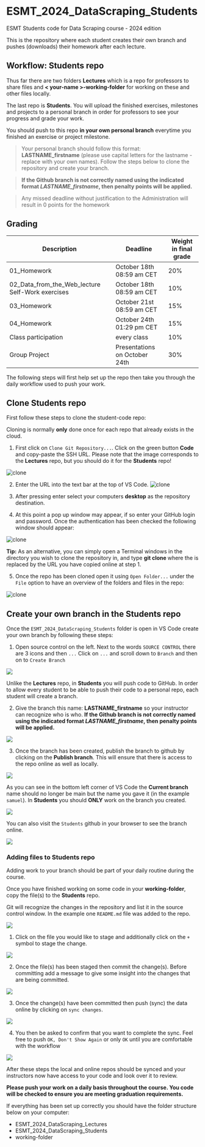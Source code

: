 # ESMT_2024_DataScraping_Students
ESMT Students code for Data Scraping course - 2024 edition

This is the repository where each student creates their own branch and pushes (downloads) their homework after each lecture.

## Workflow: **Students** repo

Thus far there are two folders **Lectures** which is a repo for professors to share files and **< your-name >-working-folder** for working on these and other files locally. 


The last repo is **Students**. You will upload the finished exercises, milestones and projects to a personal 
branch in order for professors to see your progress and grade your work.

You should push to this repo **in your own personal branch** everytime you finished an exercise or project milestone. 

> Your personal branch should follow this format: **LASTNAME_firstname** (please use capital letters for the lastname - replace with your own names). Follow the steps below to clone the repository and create your branch.

> **If the Github branch is not correctly named using the indicated format *LASTNAME_firstname*, then penalty points will be applied.**

> Any missed deadline without justification to the Administration will result in 0 points for the homework


## Grading

| Description | Deadline | Weight in final grade |
| ---- | ---- | ---- |
| 01_Homework | October 18th 08:59 am CET | 20% |
| 02_Data_from_the_Web_lecture Self-Work exercises | October 18th 08:59 am CET | 10% |
| 03_Homework | October 21st 08:59 am CET | 15% |
| 04_Homework | October 24th 01:29 pm CET | 15% |
| Class participation | every class | 10% |
| Group Project | Presentations on October 24th | 30% |


The following steps will first help set up the repo then take you through the daily workflow used to push your work. 

##  Clone **Students** repo

First follow these steps to clone the student-code repo:

Cloning is normally **only** done once for each repo that already exists in the cloud. 

1. First click on `Clone Git Repository...`. Click on the green button **Code** and copy-paste the SSH URL. 
Please note that the image corresponds to the **Lectures** repo, but you should do it for the **Students** repo!

![clone](./Appendix/images/git_clone_url.png)

2. Enter the URL into the text bar at the top of VS Code. 
![clone](./Appendix/images/git_clone.png)

3. After pressing enter select your computers **desktop** as the repository destination.

4. At this point a pop up window may appear, if so enter your GitHub login and password. Once the authentication has been checked the following window should appear:

![clone](./Appendix/images/git_win_8.png)

**Tip:**
As an alternative, you can simply open a Terminal windows in the directory you wish to clone the repository in, and type **git clone <SSH-URL>** where the <SSH-URL> is replaced by the URL you have copied online at step 1.

5. Once the repo has been cloned open it using `Open Folder...` under the `File` option to have an overview of the folders and files in the repo:

![clone](./Appendix/images/git_clone_3.png)


<div style="page-break-after: always; break-after: page;"></div>


## Create your own branch in the Students repo

Once the `ESMT_2024_DataScraping_Students` folder is open in 
VS Code create your own branch by following these steps:

1. Open source control on the left. Next to the words `SOURCE CONTROL` there are 3 icons and then `...` Click on  `...` 
and scroll down to `Branch` and then on to `Create Branch`

![](./Appendix/images/git_win_9.png)

Unlike the **Lectures** repo, in **Students** you will push code to GitHub. In order to allow every student 
to be able to push their code to a personal repo, each student will create a branch. 

2. Give the branch this name: **LASTNAME_firstname** so your instructor can recognize who is who. **If the Github branch is not correctly named using the indicated format *LASTNAME_firstname*, then penalty points will be applied.**

![](./Appendix/images/git_clone_4.png)


3. Once the branch has been created, publish the branch to github by clicking on the **Publish branch**. This will ensure 
that there is access to the repo online as well as locally. 

![](./Appendix/images/git_win_10.png)

As you can see in the bottom left corner of VS Code the **Current branch** name should no longer be main but 
the name you gave it (in the example `samuel`). In **Students** you should **ONLY** work on the branch you created. 

![](./Appendix/images/git_branch_1.png)

<div style="page-break-after: always; break-after: page;"></div>

You can also visit the `Students` github in your browser to see the branch online.

![](./Appendix/images//git_branch_online.png)



### Adding files to **Students** repo

Adding work to your branch should be part of your daily routine during the course. 

Once you have finished working on some code in your **working-folder**, copy the file(s) to the **Students** repo. 

Git will recognize the changes in the repository and list it in the source control window. 
In the example one `README.md` file was added to the repo. 

![](./Appendix/images/git_win_11.png)

1. Click on the file you would like to stage and additionally click on the `+` symbol to stage the change. 

![](./Appendix/images/git_win_12.png)

2. Once the file(s) has been staged then commit the change(s). Before committing add a message to give some insight 
into the changes that are being committed. 

![](./Appendix/images/git_win_13.png)


3. Once the change(s) have been committed then push (sync) the data online by clicking on `sync changes`. 

![](./Appendix/images/git_win_14.png)

<div style="page-break-after: always; break-after: page;"></div>

4. You then be asked to confirm that you want to complete the sync. Feel free to push `OK, Don't Show Again` or only 
`OK` until you are comfortable with the workflow

![](./Appendix/images/git_win_16.png)

After these steps the local and online repos should be synced and your instructors now have access to your code and 
look over it to review. 

**Please push your work on a daily basis throughout the course. 
You code will be checked to ensure you are meeting graduation requirements.**

If everything has been set up correctly you should have the folder structure below on your computer:
* ESMT_2024_DataScraping_Lectures
* ESMT_2024_DataScraping_Students
* working-folder
